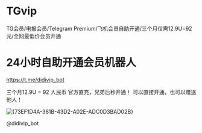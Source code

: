 # TGvip
TG会员/电报会员/Telegram Premium/飞机会员自助开通/三个月仅需12.9U=92元/全网最低价会员开通


# 24小时自助开通会员机器人

https://t.me/didivip_bot

三个月12.9U = 92 人民币
官方直充，兄弟后秒开通！
可以直接开通，也可以赠送他人！

![{73EF1D4A-381B-43D2-A02E-ADC0D3BAD02B}](https://github.com/user-attachments/assets/06beedd5-ab57-485c-a4d3-7fbcd5114862)


@didivip_bot

